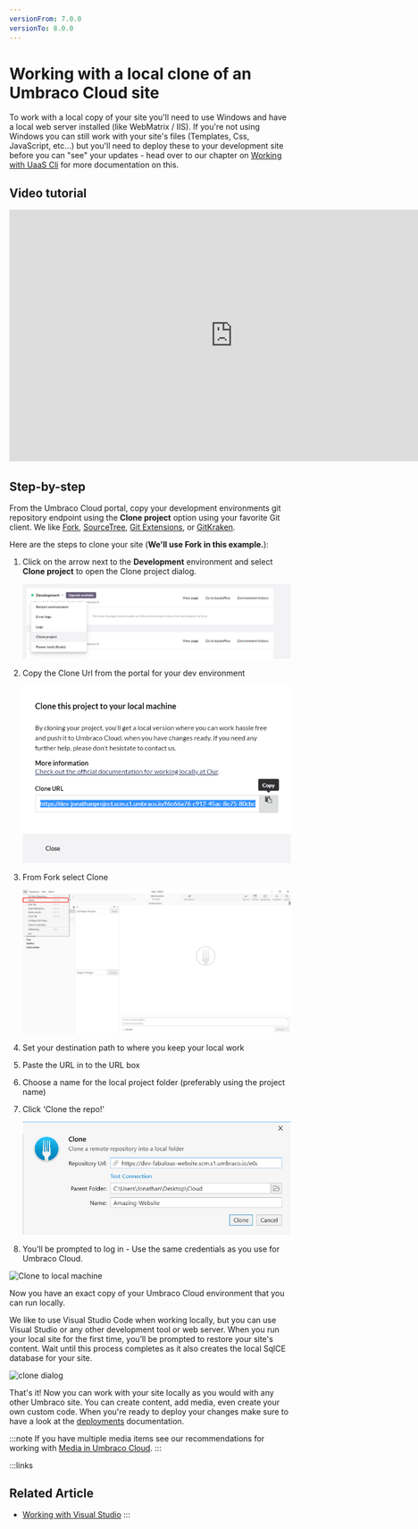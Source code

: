 ```yaml
---
versionFrom: 7.0.0
versionTo: 8.0.0
---
```


# Working with a local clone of an Umbraco Cloud site

To work with a local copy of your site you'll need to use Windows and have a local web server installed (like WebMatrix / IIS). If you're not using Windows you can still work with your site's files (Templates, Css, JavaScript, etc...) but you'll need to deploy these to your development site before you can "see" your updates - head over to our chapter on [Working with UaaS Cli](../Working-With-Mac/index-v7.md) for more documentation on this.

## Video tutorial

<iframe width="800" height="450" src="https://www.youtube.com/embed/e3spd6Nqrf8?rel=0" frameborder="0" allow="accelerometer; autoplay; encrypted-media; gyroscope; picture-in-picture" allowfullscreen></iframe>

## Step-by-step

From the Umbraco Cloud portal, copy your development environments git repository endpoint using the **Clone project** option using your favorite Git client. We like [Fork](https://git-fork.com/),  [SourceTree](https://www.sourcetreeapp.com/), [Git Extensions](https://gitextensions.github.io), or [GitKraken](https://www.gitkraken.com/).

Here are the steps to clone your site (**We'll use Fork in this example.**):

1. Click on the arrow next to the **Development** environment and select **Clone project** to open the Clone project dialog.

    ![Connect my machine](images/connect-my-machine.png)

2. Copy the Clone Url from the portal for your dev environment

    ![clone dialog](images/connect-my-machine-2.png)

3. From Fork select Clone

    ![Fork Clone UI](images/Fork-Clone.png)

4. Set your destination path to where you keep your local work
5. Paste the URL in to the URL box
6. Choose a name for the local project folder (preferably using the project name)
7. Click 'Clone the repo!'

    ![Fork Clone UI](images/Fork-clone-2.png)
8. You’ll be prompted to log in - Use the same credentials as you use for Umbraco Cloud.

![Clone to local machine](images/clone-to-local.gif)

Now you have an exact copy of your Umbraco Cloud environment that you can run locally.

We like to use Visual Studio Code when working locally, but you can use Visual Studio or any other development tool or web server. When you run your local site for the first time, you’ll be prompted to restore your site's content. Wait until this process completes as it also creates the local SqlCE database for your site.

![clone dialog](images/restorecontent.jpg)

That's it! Now you can work with your site locally as you would with any other Umbraco site. You can create content, add media, even create your own custom code. When you're ready to deploy your changes make sure to have a look at the [deployments](../../Deployment/) documentation.

:::note
If you have multiple media items see our recommendations for working with [Media in Umbraco Cloud](../Media/).
:::

:::links
## Related Article

- [Working with Visual Studio](Working-With-Visual-Studio/)
:::
